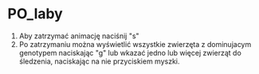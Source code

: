 # PO_laby

1. Aby zatrzymać animację naciśnij "s"
2. Po zatrzymaniu można wyświetlić wszystkie zwierzęta z dominujacym genotypem naciskając "g" lub wkazać jedno lub więcej zwierząt do śledzenia, naciskając na nie przyciskiem myszki.
